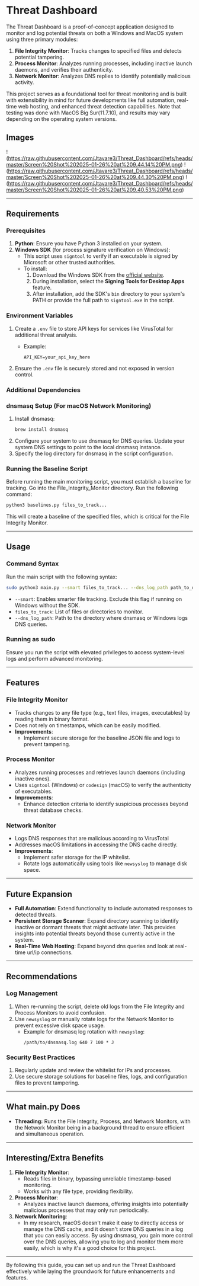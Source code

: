 # Threat Dashboard

The Threat Dashboard is a proof-of-concept application designed to monitor and log potential threats on both a Windows and MacOS system using three primary modules:

1. **File Integrity Monitor**: Tracks changes to specified files and detects potential tampering.
2. **Process Monitor**: Analyzes running processes, including inactive launch daemons, and verifies their authenticity.
3. **Network Monitor**: Analyzes DNS replies to identify potentially malicious activity.


This project serves as a foundational tool for threat monitoring and is built with extensibility in mind for future developments like full automation, real-time web hosting, and enhanced threat detection capabilities. Note that testing was done with MacOS Big Sur(11.7.10), and results may vary depending on the operating system versions. 

## Images
!(https://raw.githubusercontent.com/Jtavare3/Threat_Dashboard/refs/heads/master/Screen%20Shot%202025-01-26%20at%209.44.14%20PM.png)
!(https://raw.githubusercontent.com/Jtavare3/Threat_Dashboard/refs/heads/master/Screen%20Shot%202025-01-26%20at%209.44.30%20PM.png)
!(https://raw.githubusercontent.com/Jtavare3/Threat_Dashboard/refs/heads/master/Screen%20Shot%202025-01-26%20at%209.40.53%20PM.png)

---

## Requirements

### Prerequisites

1. **Python**: Ensure you have Python 3 installed on your system.
2. **Windows SDK** (for process signature verification on Windows):
   - This script uses `signtool` to verify if an executable is signed by Microsoft or other trusted authorities.
   - To install:
     1. Download the Windows SDK from the [official website](https://developer.microsoft.com/en-us/windows/downloads/windows-sdk/).
     2. During installation, select the **Signing Tools for Desktop Apps** feature.
     3. After installation, add the SDK's `bin` directory to your system's PATH or provide the full path to `signtool.exe` in the script.

### Environment Variables

1. Create a `.env` file to store API keys for services like VirusTotal for additional threat analysis.

   - Example:
     ```
     API_KEY=your_api_key_here
     ```

2. Ensure the `.env` file is securely stored and not exposed in version control.

### Additional Dependencies

### dnsmasq Setup (For macOS Network Monitoring)

1. Install dnsmasq:
   ```bash
   brew install dnsmasq
   ```
2. Configure your system to use dnsmasq for DNS queries. Update your system DNS settings to point to the local dnsmasq instance.
3. Specify the log directory for dnsmasq in the script configuration.

### Running the Baseline Script

Before running the main monitoring script, you must establish a baseline for tracking.  Go into the File\_Integrity\_Monitor directory. Run the following command:

```bash
python3 baselines.py files_to_track...
```

This will create a baseline of the specified files, which is critical for the File Integrity Monitor.

---

## Usage

### Command Syntax

Run the main script with the following syntax:

```bash
sudo python3 main.py --smart files_to_track... --dns_log_path path_to_dns_log
```

- `--smart`: Enables smarter file tracking. Exclude this flag if running on Windows without the SDK.
- `files_to_track`: List of files or directories to monitor.
- `--dns_log_path`: Path to the directory where dnsmasq or Windows logs DNS queries.

### Running as sudo

Ensure you run the script with elevated privileges to access system-level logs and perform advanced monitoring.

---

## Features

### File Integrity Monitor

- Tracks changes to any file type (e.g., text files, images, executables) by reading them in binary format.
- Does not rely on timestamps, which can be easily modified.
- **Improvements**:
  - Implement secure storage for the baseline JSON file and logs to prevent tampering.

### Process Monitor

- Analyzes running processes and retrieves launch daemons (including inactive ones).
- Uses `signtool` (Windows) or `codesign` (macOS) to verify the authenticity of executables.
- **Improvements**:
  - Enhance detection criteria to identify suspicious processes beyond threat database checks.

### Network Monitor

- Logs DNS responses that are malicious according to VirusTotal
- Addresses macOS limitations in accessing the DNS cache directly.
- **Improvements**:
  - Implement safer storage for the IP whitelist.
  - Rotate logs automatically using tools like `newsyslog` to manage disk space.

---

## Future Expansion

- **Full Automation**: Extend functionality to include automated responses to detected threats.
- **Persistent Storage Scanner**: Expand directory scanning to identify inactive or dormant threats that might activate later. This provides insights into potential threats beyond those currently active in the system.
- **Real-Time Web Hosting**: Expand beyond dns queries and look at real-time url/ip connections.



---

## Recommendations

### Log Management

1. When re-running the script, delete old logs from the File Integrity and Process Monitors to avoid confusion.
2. Use `newsyslog` or manually rotate logs for the Network Monitor to prevent excessive disk space usage.
   - Example for dnsmasq log rotation with `newsyslog`:
     ```
     /path/to/dnsmasq.log 640 7 100 * J
     ```

### Security Best Practices

1. Regularly update and review the whitelist for IPs and processes.
2. Use secure storage solutions for baseline files, logs, and configuration files to prevent tampering.

---

## What main.py Does

- **Threading:** Runs the File Integrity, Process, and Network Monitors, with the Network Monitor being in a background thread to ensure efficient and simultaneous operation.



---

## Interesting/Extra Benefits

1. **File Integrity Monitor**:
   - Reads files in binary, bypassing unreliable timestamp-based monitoring.
   - Works with any file type, providing flexibility.
2. **Process Monitor**:
   - Analyzes inactive launch daemons, offering insights into potentially malicious processes that may only run periodically.
3. **Network Monitoring**:
   - In my research, macOS doesn't make it easy to directly access or manage the DNS cache, and it doesn't store DNS queries in a log that you can easily access. By using dnsmasq, you gain more control over the DNS queries, allowing you to log and monitor them more easily, which is why it's a good choice for this project.


---

By following this guide, you can set up and run the Threat Dashboard effectively while laying the groundwork for future enhancements and features.

